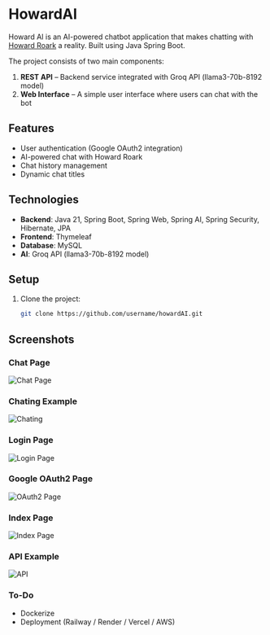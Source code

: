 # HowardAI

Howard AI is an AI-powered chatbot application that makes chatting with [Howard Roark](https://en.wikipedia.org/wiki/The_Fountainhead#:~:text=The%20novel%27s%20protagonist%2C-,Howard%20Roark,-%2C%20is%20an%20intransigent) a reality. Built using Java Spring Boot. 

The project consists of two main components:

1. **REST API** – Backend service integrated with Groq API (llama3-70b-8192 model)
2. **Web Interface** – A simple user interface where users can chat with the bot

## Features
- User authentication (Google OAuth2 integration)
- AI-powered chat with Howard Roark
- Chat history management
- Dynamic chat titles

## Technologies
- **Backend**: Java 21, Spring Boot, Spring Web, Spring AI, Spring Security, Hibernate, JPA
- **Frontend**: Thymeleaf
- **Database**: MySQL
- **AI**: Groq API (llama3-70b-8192 model)

## Setup
1. Clone the project:
   ```bash
   git clone https://github.com/username/howardAI.git

## Screenshots

### Chat Page
![Chat Page](https://github.com/muhammetcnli/howardAI/blob/main/howardAI/src/main/resources/static/images/chat.png?raw=true)

### Chating Example
![Chating](https://github.com/muhammetcnli/howardAI/blob/main/howardAI/src/main/resources/static/images/chatting.png?raw=true)

### Login Page
![Login Page](https://github.com/muhammetcnli/howardAI/blob/main/howardAI/src/main/resources/static/images/login_default.png?raw=true)

### Google OAuth2 Page
![OAuth2 Page](https://github.com/muhammetcnli/howardAI/blob/main/howardAI/src/main/resources/static/images/google_oauth2.png?raw=true)

### Index Page
![Index Page](https://raw.githubusercontent.com/muhammetcnli/howardAI/main/howardAI/src/main/resources/static/images/index.png)

### API Example
![API](https://github.com/muhammetcnli/howardAI/blob/main/howardAI/src/main/resources/static/images/api.png?raw=true)

### To-Do 
- Dockerize 
- Deployment (Railway / Render / Vercel / AWS)
